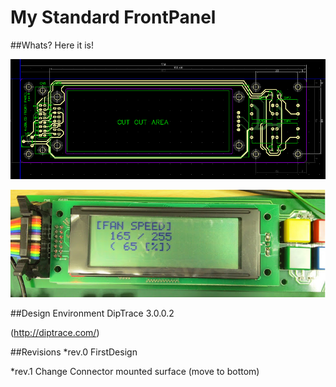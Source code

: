 # My Standard FrontPanel

##Whats?
Here it is!

![PCB Design](images/pcb.png)

![Photo Example](images/photo.png)

##Design Environment
DipTrace 3.0.0.2

(<http://diptrace.com/>)


##Revisions
*rev.0  FirstDesign

*rev.1  Change Connector mounted surface (move to bottom)